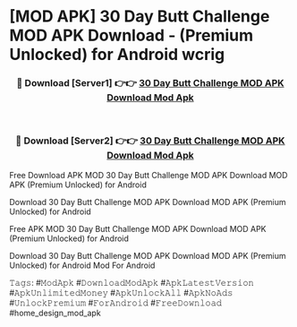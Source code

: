 # [MOD APK] 30 Day Butt Challenge MOD APK Download - (Premium Unlocked) for Android wcrig



<div align="center">
<h3>🔴 Download [Server1] 👉👉 <a href="https://momento.my/?title=30_Day_Butt_Challenge_MOD_APK_Download">30 Day Butt Challenge MOD APK Download Mod Apk</a></h3><br>

<h3>🔴 Download [Server2] 👉👉 <a href="https://momento.my/?title=30_Day_Butt_Challenge_MOD_APK_Download">30 Day Butt Challenge MOD APK Download Mod Apk</a></h3>
</div>



Free Download APK MOD 30 Day Butt Challenge MOD APK Download MOD APK (Premium Unlocked) for Android

Download 30 Day Butt Challenge MOD APK Download MOD APK (Premium Unlocked) for Android

Free APK MOD 30 Day Butt Challenge MOD APK Download MOD APK (Premium Unlocked) for Android

Download 30 Day Butt Challenge MOD APK Download MOD APK (Premium Unlocked) for Android Mod For Android

𝚃𝚊𝚐𝚜: #𝙼𝚘𝚍𝙰𝚙𝚔 #𝙳𝚘𝚠𝚗𝚕𝚘𝚊𝚍𝙼𝚘𝚍𝙰𝚙𝚔 #𝙰𝚙𝚔𝙻𝚊𝚝𝚎𝚜𝚝𝚅𝚎𝚛𝚜𝚒𝚘𝚗 #𝙰𝚙𝚔𝚄𝚗𝚕𝚒𝚖𝚒𝚝𝚎𝚍𝙼𝚘𝚗𝚎𝚢 #𝙰𝚙𝚔𝚄𝚗𝚕𝚘𝚌𝚔𝙰𝚕𝚕 #𝙰𝚙𝚔𝙽𝚘𝙰𝚍𝚜 #𝚄𝚗𝚕𝚘𝚌𝚔𝙿𝚛𝚎𝚖𝚒𝚞𝚖 #𝙵𝚘𝚛𝙰𝚗𝚍𝚛𝚘𝚒𝚍 #𝙵𝚛𝚎𝚎𝙳𝚘𝚠𝚗𝚕𝚘𝚊𝚍 #home_design_mod_apk
